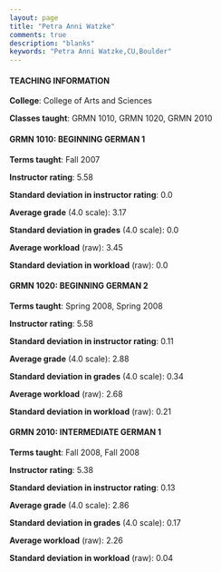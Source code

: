 ```yaml
---
layout: page
title: "Petra Anni Watzke" 
comments: true
description: "blanks"
keywords: "Petra Anni Watzke,CU,Boulder"
---
```

<head>
<script src="https://ajax.googleapis.com/ajax/libs/jquery/2.1.3/jquery.min.js"></script>
<script src="https://dl.dropboxusercontent.com/s/pc42nxpaw1ea4o9/highcharts.js?dl=0"></script>
<!-- <script src="../assets/js/highcharts.js"></script> -->
<style type="text/css">@font-face {
	font-family: "Bebas Neue";
	src: url(https://www.filehosting.org/file/details/544349/BebasNeue Regular.otf) format("opentype");
	}
	h1.Bebas { 
		font-family: "Bebas Neue", Verdana, Tahoma;
	}
</style>
</head>
	   
#### TEACHING INFORMATION

**College**: College of Arts and Sciences

**Classes taught**: GRMN 1010, GRMN 1020, GRMN 2010

#### GRMN 1010: BEGINNING GERMAN 1

**Terms taught**: Fall 2007

**Instructor rating**: 5.58

**Standard deviation in instructor rating**: 0.0

**Average grade** (4.0 scale): 3.17

**Standard deviation in grades** (4.0 scale): 0.0

**Average workload** (raw): 3.45

**Standard deviation in workload** (raw): 0.0

#### GRMN 1020: BEGINNING GERMAN 2

**Terms taught**: Spring 2008, Spring 2008

**Instructor rating**: 5.58

**Standard deviation in instructor rating**: 0.11

**Average grade** (4.0 scale): 2.88

**Standard deviation in grades** (4.0 scale): 0.34

**Average workload** (raw): 2.68

**Standard deviation in workload** (raw): 0.21

#### GRMN 2010: INTERMEDIATE GERMAN 1

**Terms taught**: Fall 2008, Fall 2008

**Instructor rating**: 5.38

**Standard deviation in instructor rating**: 0.13

**Average grade** (4.0 scale): 2.86

**Standard deviation in grades** (4.0 scale): 0.17

**Average workload** (raw): 2.26

**Standard deviation in workload** (raw): 0.04

